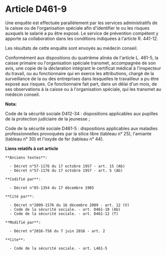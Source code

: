 # Article D461-9

Une enquête est effectuée parallèlement par les services administratifs de la caisse ou de l'organisation spéciale afin
d'identifier le ou les risques auxquels le salarié a pu être exposé. Le service de prévention compétent y apporte sa
collaboration dans les conditions indiquées à l'article R. 441-12. 

Les résultats de cette enquête sont envoyés au médecin conseil. 

Conformément aux dispositions du quatrième alinéa de l'article L. 461-5, la caisse primaire ou l'organisation spéciale
transmet, accompagnée de son avis, une copie de la déclaration intégrant le certificat médical à l'inspecteur du travail, ou
au fonctionnaire qui en exerce les attributions, chargé de la surveillance de la ou des entreprises dans lesquelles le
travailleur a pu être exposé aux risques. Ce fonctionnaire fait part, dans un délai d'un mois, de ses observations à la
caisse ou à l'organisation spéciale, qui les transmet au médecin conseil.

**Nota:**

Code de la sécurité sociale D412-34 : dispositions applicables aux pupilles de la protection judiciaire de la jeunesse ; 

Code de la sécurité sociale D461-5 : dispositions applicables aux maladies professionnelles provoquées par la silice libre
(tableau n° 25), l'amiante (tableau n° 30) et l'oxyde de fer (tableau n° 44).

**Liens relatifs à cet article**

	**Anciens textes**:

	  - Décret n°57-1176 du 17 octobre 1957 - art. 15 (Ab)
	  - Décret n°57-1176 du 17 octobre 1957 - art. 5 (Ab)

	**Codifié par**:

	  - Décret n°85-1354 du 17 décembre 1985

	**Cité par**:

	  - Décret n°2009-1576 du 16 décembre 2009 - art. 12 (V)
	  - Code de la sécurité sociale. - art. D461-10 (Ab)
	  - Code de la sécurité sociale. - art. D461-12 (T)

	**Modifié par**:

	  - Décret n°2016-756 du 7 juin 2016 - art. 2

	**Cite**:

	  - Code de la sécurité sociale. - art. L461-5
